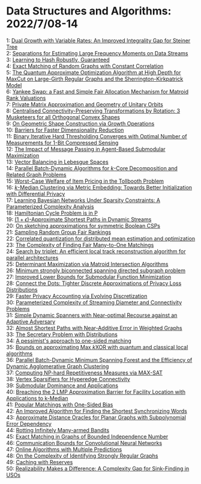 # Data Structures and Algorithms: 2022/7/08-14  
1: [Dual Growth with Variable Rates: An Improved Integrality Gap for Steiner  Tree](https://doi.org/10.48550/arXiv.1704.08680)  
2: [Separations for Estimating Large Frequency Moments on Data Streams](https://doi.org/10.48550/arXiv.2105.03773)  
3: [Learning to Hash Robustly, Guaranteed](https://doi.org/10.48550/arXiv.2108.05433)  
4: [Exact Matching of Random Graphs with Constant Correlation](https://doi.org/10.48550/arXiv.2110.05000)  
5: [The Quantum Approximate Optimization Algorithm at High Depth for MaxCut  on Large-Girth Regular Graphs and the Sherrington-Kirkpatrick Model](https://doi.org/10.48550/arXiv.2110.14206)  
6: [Yankee Swap: a Fast and Simple Fair Allocation Mechanism for Matroid  Rank Valuations](https://doi.org/10.48550/arXiv.2206.08495)  
7: [Private Matrix Approximation and Geometry of Unitary Orbits](https://doi.org/10.48550/arXiv.2207.02794)  
8: [Centralised Connectivity-Preserving Transformations by Rotation: 3  Musketeers for all Orthogonal Convex Shapes](https://doi.org/10.48550/arXiv.2207.03062)  
9: [On Geometric Shape Construction via Growth Operations](https://doi.org/10.48550/arXiv.2207.03275)  
10: [Barriers for Faster Dimensionality Reduction](https://doi.org/10.48550/arXiv.2207.03304)  
11: [Binary Iterative Hard Thresholding Converges with Optimal Number of  Measurements for 1-Bit Compressed Sensing](https://doi.org/10.48550/arXiv.2207.03427)  
12: [The Impact of Message Passing in Agent-Based Submodular Maximization](https://doi.org/10.48550/arXiv.2004.03050)  
13: [Vector Balancing in Lebesgue Spaces](https://doi.org/10.48550/arXiv.2007.05634)  
14: [Parallel Batch-Dynamic Algorithms for $k$-Core Decomposition and Related  Graph Problems](https://doi.org/10.48550/arXiv.2106.03824)  
15: [Worst-Case Welfare of Item Pricing in the Tollbooth Problem](https://doi.org/10.48550/arXiv.2107.05690)  
16: [$k$-Median Clustering via Metric Embedding: Towards Better  Initialization with Differential Privacy](https://doi.org/10.48550/arXiv.2206.12895)  
17: [Learning Bayesian Networks Under Sparsity Constraints: A Parameterized  Complexity Analysis](https://doi.org/10.48550/arXiv.2004.14724)  
18: [Hamiltonian Cycle Problem is in P](https://doi.org/10.48550/arXiv.2105.07608)  
19: [$(1+\epsilon)$-Approximate Shortest Paths in Dynamic Streams](https://doi.org/10.48550/arXiv.2107.13309)  
20: [On sketching approximations for symmetric Boolean CSPs](https://doi.org/10.48550/arXiv.2112.06319)  
21: [Sampling Random Group Fair Rankings](https://doi.org/10.48550/arXiv.2203.00887)  
22: [Correlated quantization for distributed mean estimation and optimization](https://doi.org/10.48550/arXiv.2203.04925)  
23: [The Complexity of Finding Fair Many-to-One Matchings](https://doi.org/10.48550/arXiv.2206.06988)  
24: [Search by triplet: An efficient local track reconstruction algorithm for  parallel architectures](https://doi.org/10.48550/arXiv.2207.03936)  
25: [Determinant Maximization via Matroid Intersection Algorithms](https://doi.org/10.48550/arXiv.2207.04318)  
26: [Minimum strongly biconnected spanning directed subgraph problem](https://doi.org/10.48550/arXiv.2207.04321)  
27: [Improved Lower Bounds for Submodular Function Minimization](https://doi.org/10.48550/arXiv.2207.04342)  
28: [Connect the Dots: Tighter Discrete Approximations of Privacy Loss  Distributions](https://doi.org/10.48550/arXiv.2207.04380)  
29: [Faster Privacy Accounting via Evolving Discretization](https://doi.org/10.48550/arXiv.2207.04381)  
30: [Parameterized Complexity of Streaming Diameter and Connectivity Problems](https://doi.org/10.48550/arXiv.2207.04872)  
31: [Simple Dynamic Spanners with Near-optimal Recourse against an Adaptive  Adversary](https://doi.org/10.48550/arXiv.2207.04954)  
32: [Almost Shortest Paths with Near-Additive Error in Weighted Graphs](https://doi.org/10.48550/arXiv.1907.11422)  
33: [The Secretary Problem with Distributions](https://doi.org/10.48550/arXiv.2012.02888)  
34: [A pessimist's approach to one-sided matching](https://doi.org/10.48550/arXiv.2101.00579)  
35: [Bounds on approximating Max $k$XOR with quantum and classical local  algorithms](https://doi.org/10.48550/arXiv.2109.10833)  
36: [Parallel Batch-Dynamic Minimum Spanning Forest and the Efficiency of  Dynamic Agglomerative Graph Clustering](https://doi.org/10.48550/arXiv.2205.04956)  
37: [Computing NP-hard Repetitiveness Measures via MAX-SAT](https://doi.org/10.48550/arXiv.2207.02571)  
38: [Vertex Sparsifiers for Hyperedge Connectivity](https://doi.org/10.48550/arXiv.2207.04115)  
39: [Submodular Dominance and Applications](https://doi.org/10.48550/arXiv.2207.04957)  
40: [Breaching the 2 LMP Approximation Barrier for Facility Location with  Applications to k-Median](https://doi.org/10.48550/arXiv.2207.05150)  
41: [Popular Matchings with One-Sided Bias](https://doi.org/10.48550/arXiv.2207.05488)  
42: [An Improved Algorithm for Finding the Shortest Synchronizing Words](https://doi.org/10.48550/arXiv.2207.05495)  
43: [Approximate Distance Oracles for Planar Graphs with Subpolynomial Error  Dependency](https://doi.org/10.48550/arXiv.2207.05659)  
44: [Rotting Infinitely Many-armed Bandits](https://doi.org/10.48550/arXiv.2201.12975)  
45: [Exact Matching in Graphs of Bounded Independence Number](https://doi.org/10.48550/arXiv.2202.11988)  
46: [Communication Bounds for Convolutional Neural Networks](https://doi.org/10.48550/arXiv.2204.08279)  
47: [Online Algorithms with Multiple Predictions](https://doi.org/10.48550/arXiv.2205.03921)  
48: [On the Complexity of Identifying Strongly Regular Graphs](https://doi.org/10.48550/arXiv.2207.05930)  
49: [Caching with Reserves](https://doi.org/10.48550/arXiv.2207.05975)  
50: [Realizability Makes a Difference: A Complexity Gap for Sink-Finding in  USOs](https://doi.org/10.48550/arXiv.2207.05985)  